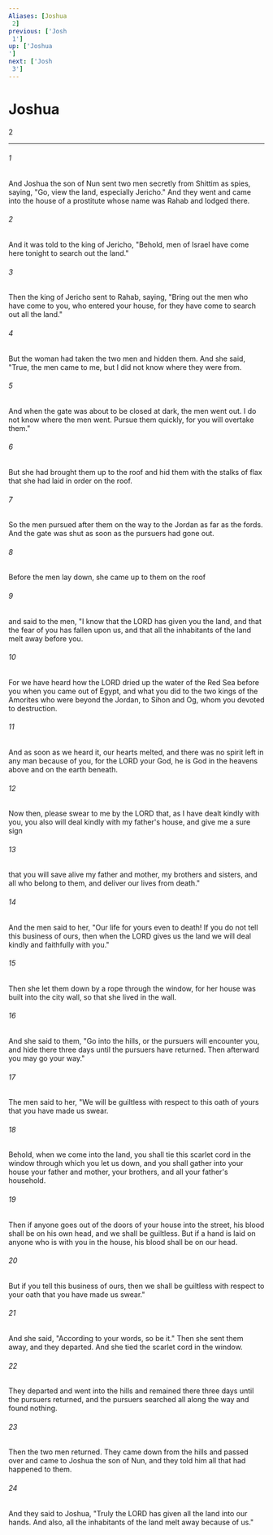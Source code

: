 ```yaml
---
Aliases: [Joshua 2]
previous: ['Josh 1']
up: ['Joshua']
next: ['Josh 3']
---
```

# Joshua 2

***
 

###### 1 
And Joshua the son of Nun sent two men secretly from Shittim as spies, saying, "Go, view the land, especially Jericho." And they went and came into the house of a prostitute whose name was Rahab and lodged there.  

###### 2 
And it was told to the king of Jericho, "Behold, men of Israel have come here tonight to search out the land."  

###### 3 
Then the king of Jericho sent to Rahab, saying, "Bring out the men who have come to you, who entered your house, for they have come to search out all the land."  

###### 4 
But the woman had taken the two men and hidden them. And she said, "True, the men came to me, but I did not know where they were from.  

###### 5 
And when the gate was about to be closed at dark, the men went out. I do not know where the men went. Pursue them quickly, for you will overtake them."  

###### 6 
But she had brought them up to the roof and hid them with the stalks of flax that she had laid in order on the roof.  

###### 7 
So the men pursued after them on the way to the Jordan as far as the fords. And the gate was shut as soon as the pursuers had gone out.  

###### 8 
Before the men lay down, she came up to them on the roof  

###### 9 
and said to the men, "I know that the LORD has given you the land, and that the fear of you has fallen upon us, and that all the inhabitants of the land melt away before you.  

###### 10 
For we have heard how the LORD dried up the water of the Red Sea before you when you came out of Egypt, and what you did to the two kings of the Amorites who were beyond the Jordan, to Sihon and Og, whom you devoted to destruction.  

###### 11 
And as soon as we heard it, our hearts melted, and there was no spirit left in any man because of you, for the LORD your God, he is God in the heavens above and on the earth beneath.  

###### 12 
Now then, please swear to me by the LORD that, as I have dealt kindly with you, you also will deal kindly with my father's house, and give me a sure sign  

###### 13 
that you will save alive my father and mother, my brothers and sisters, and all who belong to them, and deliver our lives from death."  

###### 14 
And the men said to her, "Our life for yours even to death! If you do not tell this business of ours, then when the LORD gives us the land we will deal kindly and faithfully with you."  

###### 15 
Then she let them down by a rope through the window, for her house was built into the city wall, so that she lived in the wall.  

###### 16 
And she said to them, "Go into the hills, or the pursuers will encounter you, and hide there three days until the pursuers have returned. Then afterward you may go your way."  

###### 17 
The men said to her, "We will be guiltless with respect to this oath of yours that you have made us swear.  

###### 18 
Behold, when we come into the land, you shall tie this scarlet cord in the window through which you let us down, and you shall gather into your house your father and mother, your brothers, and all your father's household.  

###### 19 
Then if anyone goes out of the doors of your house into the street, his blood shall be on his own head, and we shall be guiltless. But if a hand is laid on anyone who is with you in the house, his blood shall be on our head.  

###### 20 
But if you tell this business of ours, then we shall be guiltless with respect to your oath that you have made us swear."  

###### 21 
And she said, "According to your words, so be it." Then she sent them away, and they departed. And she tied the scarlet cord in the window.  

###### 22 
They departed and went into the hills and remained there three days until the pursuers returned, and the pursuers searched all along the way and found nothing.  

###### 23 
Then the two men returned. They came down from the hills and passed over and came to Joshua the son of Nun, and they told him all that had happened to them.  

###### 24 
And they said to Joshua, "Truly the LORD has given all the land into our hands. And also, all the inhabitants of the land melt away because of us."
